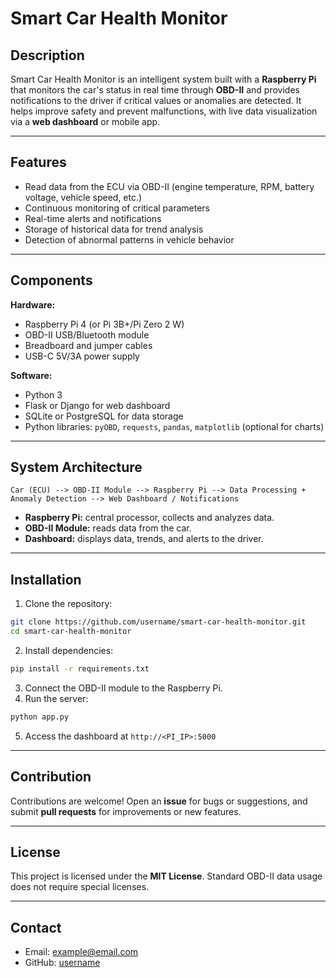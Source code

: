 # Smart Car Health Monitor

## Description

Smart Car Health Monitor is an intelligent system built with a **Raspberry Pi** that monitors the car's status in real time through **OBD-II** and provides notifications to the driver if critical values or anomalies are detected. It helps improve safety and prevent malfunctions, with live data visualization via a **web dashboard** or mobile app.

---

## Features

- Read data from the ECU via OBD-II (engine temperature, RPM, battery voltage, vehicle speed, etc.)
- Continuous monitoring of critical parameters
- Real-time alerts and notifications
- Storage of historical data for trend analysis
- Detection of abnormal patterns in vehicle behavior

---

## Components

**Hardware:**
- Raspberry Pi 4 (or Pi 3B+/Pi Zero 2 W)
- OBD-II USB/Bluetooth module
- Breadboard and jumper cables
- USB-C 5V/3A power supply

**Software:**
- Python 3
- Flask or Django for web dashboard
- SQLite or PostgreSQL for data storage
- Python libraries: `pyOBD`, `requests`, `pandas`, `matplotlib` (optional for charts)

---

## System Architecture

```
Car (ECU) --> OBD-II Module --> Raspberry Pi --> Data Processing + Anomaly Detection --> Web Dashboard / Notifications
```

- **Raspberry Pi:** central processor, collects and analyzes data.
- **OBD-II Module:** reads data from the car.
- **Dashboard:** displays data, trends, and alerts to the driver.

---

## Installation

1. Clone the repository:

```bash
git clone https://github.com/username/smart-car-health-monitor.git
cd smart-car-health-monitor
```

2. Install dependencies:

```bash
pip install -r requirements.txt
```

3. Connect the OBD-II module to the Raspberry Pi.
4. Run the server:

```bash
python app.py
```

5. Access the dashboard at `http://<PI_IP>:5000`

---

## Contribution

Contributions are welcome! Open an **issue** for bugs or suggestions, and submit **pull requests** for improvements or new features.

---

## License

This project is licensed under the **MIT License**. Standard OBD-II data usage does not require special licenses.

---

## Contact

- Email: example@email.com
- GitHub: [username](https://github.com/username)
